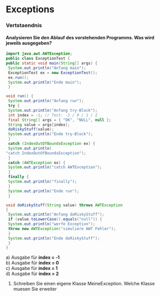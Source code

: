 # Exceptions 
### Vertstaendnis
#### Analysieren Sie den Ablauf des vorstehenden Programms. Was wird jeweils ausgegeben? 
```java
import java.awt.AWTException;
public class ExceptionTest {
public static void main(String[] args) {
 System.out.println("Anfang main");
 ExceptionTest ex = new ExceptionTest();
 ex.run();
 System.out.println("Ende main");
 }

void run() {
 System.out.println("Anfang run");
 try {
 System.out.println("Anfang try-Block");
 int index = -1; // Test: -1 / 0 / 1 / 2
 final String[] args = { "OK", "NULL", null };
 String value = args[index];
 doRiskyStuff(value);
 System.out.println("Ende try-Block");
 }
 catch (IndexOutOfBoundsException ex) {
 System.out.println(
"catch IndexOutOfBoundsException");
 }
 catch (AWTException ex) {
 System.out.println("catch AWTException");
 }
 finally {
 System.out.println("finally");
 }
 System.out.println("Ende run");
 }

void doRiskyStuff(String value) throws AWTException
{
 System.out.println("Anfang doRiskyStuff");
 if (value.toLowerCase().equals("null")) {
 System.out.println("werfe Exception");
 throw new AWTException("simuliere AWT Fehler");
 }
 System.out.println("Ende doRiskyStuff");
 }
} 
```
a) Ausgabe für **index = ‐1** <br>
b) Ausgabe für **index = 0** <br>
c) Ausgabe für **index = 1** <br>
d) Ausgabe für **index = 2** <br>

1. Schreiben Sie einen eigene Klasse MeineException. Welche Klasse muesen Sie erweiter 
